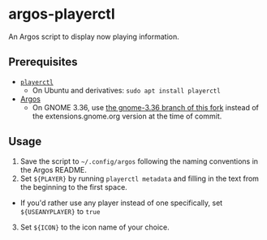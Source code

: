 # argos-playerctl
An Argos script to display now playing information.

## Prerequisites

+ [`playerctl`](https://github.com/altdesktop/playerctl)
  + On Ubuntu and derivatives: `sudo apt install playerctl`
+ [Argos](https://github.com/p-e-w/argos)
  + On GNOME 3.36, use [the gnome-3.36 branch of this fork](https://github.com/rammie/argos/tree/gnome-3.36) instead of the extensions.gnome.org version at the time of commit.

## Usage

1. Save the script to `~/.config/argos` following the naming conventions in the Argos README.
2. Set `${PLAYER}` by running `playerctl metadata` and filling in the text from the beginning to the first space.
  + If you'd rather use any player instead of one specifically, set `${USEANYPLAYER}` to `true`
3. Set `${ICON}` to the icon name of your choice.
